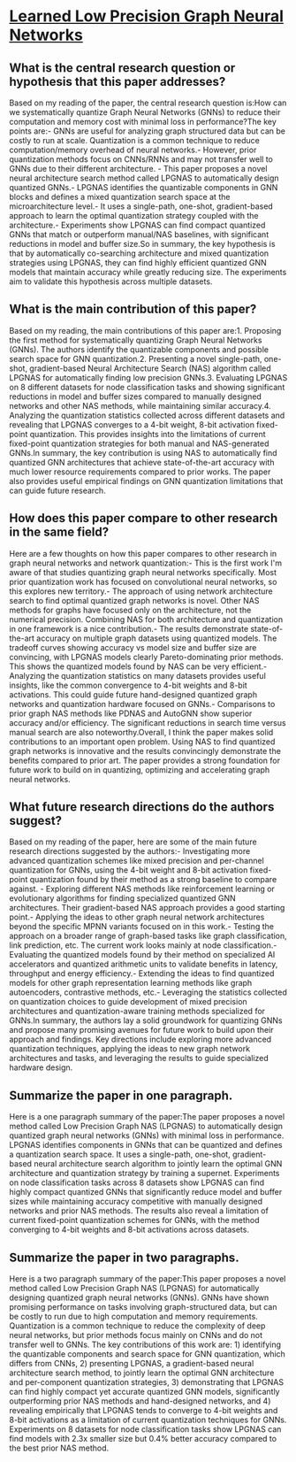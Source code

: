 # [Learned Low Precision Graph Neural Networks](https://arxiv.org/abs/2009.09232)

## What is the central research question or hypothesis that this paper addresses?

Based on my reading of the paper, the central research question is:How can we systematically quantize Graph Neural Networks (GNNs) to reduce their computation and memory cost with minimal loss in performance?The key points are:- GNNs are useful for analyzing graph structured data but can be costly to run at scale. Quantization is a common technique to reduce computation/memory overhead of neural networks.- However, prior quantization methods focus on CNNs/RNNs and may not transfer well to GNNs due to their different architecture. - This paper proposes a novel neural architecture search method called LPGNAS to automatically design quantized GNNs.- LPGNAS identifies the quantizable components in GNN blocks and defines a mixed quantization search space at the microarchitecture level.- It uses a single-path, one-shot, gradient-based approach to learn the optimal quantization strategy coupled with the architecture.- Experiments show LPGNAS can find compact quantized GNNs that match or outperform manual/NAS baselines, with significant reductions in model and buffer size.So in summary, the key hypothesis is that by automatically co-searching architecture and mixed quantization strategies using LPGNAS, they can find highly efficient quantized GNN models that maintain accuracy while greatly reducing size. The experiments aim to validate this hypothesis across multiple datasets.


## What is the main contribution of this paper?

Based on my reading, the main contributions of this paper are:1. Proposing the first method for systematically quantizing Graph Neural Networks (GNNs). The authors identify the quantizable components and possible search space for GNN quantization.2. Presenting a novel single-path, one-shot, gradient-based Neural Architecture Search (NAS) algorithm called LPGNAS for automatically finding low precision GNNs.3. Evaluating LPGNAS on 8 different datasets for node classification tasks and showing significant reductions in model and buffer sizes compared to manually designed networks and other NAS methods, while maintaining similar accuracy.4. Analyzing the quantization statistics collected across different datasets and revealing that LPGNAS converges to a 4-bit weight, 8-bit activation fixed-point quantization. This provides insights into the limitations of current fixed-point quantization strategies for both manual and NAS-generated GNNs.In summary, the key contribution is using NAS to automatically find quantized GNN architectures that achieve state-of-the-art accuracy with much lower resource requirements compared to prior works. The paper also provides useful empirical findings on GNN quantization limitations that can guide future research.


## How does this paper compare to other research in the same field?

Here are a few thoughts on how this paper compares to other research in graph neural networks and network quantization:- This is the first work I'm aware of that studies quantizing graph neural networks specifically. Most prior quantization work has focused on convolutional neural networks, so this explores new territory.- The approach of using network architecture search to find optimal quantized graph networks is novel. Other NAS methods for graphs have focused only on the architecture, not the numerical precision. Combining NAS for both architecture and quantization in one framework is a nice contribution.- The results demonstrate state-of-the-art accuracy on multiple graph datasets using quantized models. The tradeoff curves showing accuracy vs model size and buffer size are convincing, with LPGNAS models clearly Pareto-dominating prior methods. This shows the quantized models found by NAS can be very efficient.- Analyzing the quantization statistics on many datasets provides useful insights, like the common convergence to 4-bit weights and 8-bit activations. This could guide future hand-designed quantized graph networks and quantization hardware focused on GNNs.- Comparisons to prior graph NAS methods like PDNAS and AutoGNN show superior accuracy and/or efficiency. The significant reductions in search time versus manual search are also noteworthy.Overall, I think the paper makes solid contributions to an important open problem. Using NAS to find quantized graph networks is innovative and the results convincingly demonstrate the benefits compared to prior art. The paper provides a strong foundation for future work to build on in quantizing, optimizing and accelerating graph neural networks.


## What future research directions do the authors suggest?

Based on my reading of the paper, here are some of the main future research directions suggested by the authors:- Investigating more advanced quantization schemes like mixed precision and per-channel quantization for GNNs, using the 4-bit weight and 8-bit activation fixed-point quantization found by their method as a strong baseline to compare against. - Exploring different NAS methods like reinforcement learning or evolutionary algorithms for finding specialized quantized GNN architectures. Their gradient-based NAS approach provides a good starting point.- Applying the ideas to other graph neural network architectures beyond the specific MPNN variants focused on in this work.- Testing the approach on a broader range of graph-based tasks like graph classification, link prediction, etc. The current work looks mainly at node classification.- Evaluating the quantized models found by their method on specialized AI accelerators and quantized arithmetic units to validate benefits in latency, throughput and energy efficiency.- Extending the ideas to find quantized models for other graph representation learning methods like graph autoencoders, contrastive methods, etc.- Leveraging the statistics collected on quantization choices to guide development of mixed precision architectures and quantization-aware training methods specialized for GNNs.In summary, the authors lay a solid groundwork for quantizing GNNs and propose many promising avenues for future work to build upon their approach and findings. Key directions include exploring more advanced quantization techniques, applying the ideas to new graph network architectures and tasks, and leveraging the results to guide specialized hardware design.


## Summarize the paper in one paragraph.

Here is a one paragraph summary of the paper:The paper proposes a novel method called Low Precision Graph NAS (LPGNAS) to automatically design quantized graph neural networks (GNNs) with minimal loss in performance. LPGNAS identifies components in GNNs that can be quantized and defines a quantization search space. It uses a single-path, one-shot, gradient-based neural architecture search algorithm to jointly learn the optimal GNN architecture and quantization strategy by training a supernet. Experiments on node classification tasks across 8 datasets show LPGNAS can find highly compact quantized GNNs that significantly reduce model and buffer sizes while maintaining accuracy competitive with manually designed networks and prior NAS methods. The results also reveal a limitation of current fixed-point quantization schemes for GNNs, with the method converging to 4-bit weights and 8-bit activations across datasets.


## Summarize the paper in two paragraphs.

Here is a two paragraph summary of the paper:This paper proposes a novel method called Low Precision Graph NAS (LPGNAS) for automatically designing quantized graph neural networks (GNNs). GNNs have shown promising performance on tasks involving graph-structured data, but can be costly to run due to high computation and memory requirements. Quantization is a common technique to reduce the complexity of deep neural networks, but prior methods focus mainly on CNNs and do not transfer well to GNNs. The key contributions of this work are: 1) identifying the quantizable components and search space for GNN quantization, which differs from CNNs, 2) presenting LPGNAS, a gradient-based neural architecture search method, to jointly learn the optimal GNN architecture and per-component quantization strategies, 3) demonstrating that LPGNAS can find highly compact yet accurate quantized GNN models, significantly outperforming prior NAS methods and hand-designed networks, and 4) revealing empirically that LPGNAS tends to converge to 4-bit weights and 8-bit activations as a limitation of current quantization techniques for GNNs. Experiments on 8 datasets for node classification tasks show LPGNAS can find models with 2.3x smaller size but 0.4% better accuracy compared to the best prior NAS method.
